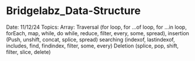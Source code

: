 # Bridgelabz_Data-Structure

Date: 11/12/24
Topics:
Array:
Traversal (for loop, for ...of loop, for ...in loop, forEach, map, while, do while, reduce, filter, every, some, spread), 
insertion (Push, unshift, concat, splice, spread)
searching (indexof, lastindexof, includes, find, findindex, filter, some, every)
Deletion (splice, pop, shift, filter, slice, delete)